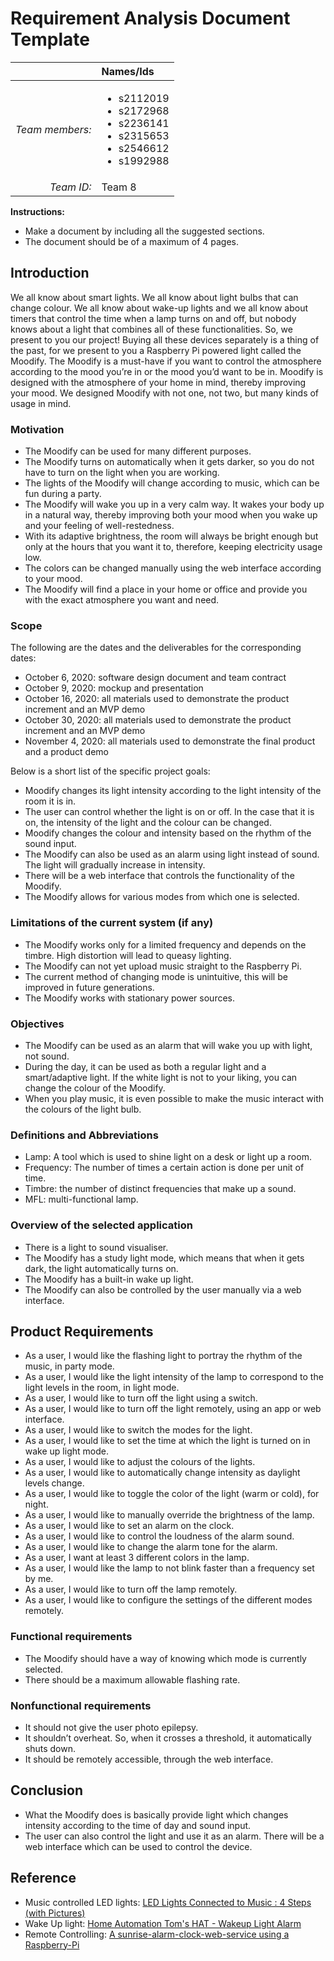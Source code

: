 # Requirement Analysis Document Template
 
|                 | **Names/Ids**  |
|----------------:|:---------------|
| *Team members:* | <ul><li>s2112019</li><li>s2172968</li><li>s2236141</li><li>s2315653</li><li>s2546612</li><li>s1992988</li></ul>               |
| *Team ID:*      |    Team 8            |


**Instructions:**
* Make a document by including all the suggested sections.
* The document should be of a maximum of 4 pages.

## Introduction
We all know about smart lights. We all know about light bulbs that can change colour. We all know about wake-up lights and we all know about timers that control the time when a lamp turns on and off, but nobody knows about a light that combines all of these functionalities. So, we present to you our project! Buying all these devices separately is a thing of the past, for we present to you a Raspberry Pi powered light called the Moodify. The Moodify is a must-have if you want to control the atmosphere according to the mood you’re in or the mood you’d want to be in. Moodify is designed with the atmosphere of your home in mind, thereby improving your mood. We designed Moodify with not one, not two, but many kinds of usage in mind. 
### Motivation
- The Moodify can be used for many different purposes.
- The Moodify turns on automatically when it gets darker, so you do not have to turn on the light when you are working. 
- The lights of the Moodify will change according to music, which can be fun during a party. 
- The Moodify will wake you up in a very calm way. It wakes your body up in a natural way, thereby improving both your mood when you wake up and your feeling of well-restedness.
- With its adaptive brightness, the room will always be bright enough but only at the hours that you want it to, therefore, keeping electricity usage low.
- The colors can be changed manually using the web interface according to your mood. 
- The Moodify will find a place in your home or office and provide you with the exact atmosphere you want and need.

###  Scope
The following are the dates and the deliverables for the corresponding dates:
- October 6, 2020: software design document and team contract
- October 9, 2020: mockup and presentation
- October 16, 2020: all materials used to demonstrate the product increment and an MVP demo 
- October 30, 2020: all materials used to demonstrate the product increment and an MVP demo 
- November 4, 2020: all materials used to demonstrate the final product and a product demo


Below is a short list of the specific project goals:
- Moodify changes its light intensity according to the light intensity of the room it is in.
- The user can control whether the light is on or off. In the case that it is on, the intensity of the light and the colour can be changed.
- Moodify changes the colour and intensity based on the rhythm of the sound input.
- The Moodify can also be used as an alarm using light instead of sound. The light will gradually increase in intensity.
- There will be a web interface that controls the functionality of the Moodify.
- The Moodify allows for various modes from which one is selected.

### Limitations of the current system (if any)
- The Moodify works only for a limited frequency and depends on the timbre. High distortion will lead to queasy lighting.
- The Moodify can not yet upload music straight to the Raspberry Pi.
- The current method of changing mode is unintuitive, this will be improved in future generations.
- The Moodify works with stationary power sources.

### Objectives
- The Moodify can be used as an alarm that will wake you up with light, not sound. 
- During the day, it can be used as both a regular light and a smart/adaptive light. If the white light is not to your liking, you can change the colour of the Moodify. 
- When you play music, it is even possible to make the music interact with the colours of the light bulb.

### Definitions and Abbreviations 
- Lamp: A tool which is used to shine light on a desk or light up a room.
- Frequency: The number of times a certain action is done per unit of time.
- Timbre: the number of distinct frequencies that make up a sound.
- MFL: multi-functional lamp.


### Overview of the selected application
- There is a light to sound visualiser.
- The Moodify has a study light mode, which means that when it gets dark, the light automatically turns on. 
- The Moodify has a built-in wake up light.
- The Moodify can also be controlled by the user manually via a web interface. 

## Product Requirements
- As a user, I would like the flashing light to portray the rhythm of the music, in party mode. 
- As a user, I would like the light intensity of the lamp to correspond to the light levels in the room, in light mode. 
- As a user, I would like to turn off the light using a switch.
- As a user, I would like to turn off the light remotely, using an app or web interface.
- As a user, I would like to switch the modes for the light.
- As a user, I would like to set the time at which the light is turned on in wake up light mode.
- As a user, I would like to adjust the colours of the lights.
- As a user, I would like to automatically change intensity as daylight levels change.
- As a user, I would like to toggle the color of the light (warm or cold), for night.
- As a user, I would like to manually override the brightness of the lamp.
- As a user, I would like to set an alarm on the clock.
- As a user, I would like to control the loudness of the alarm sound.
- As a user, I would like to change the alarm tone for the alarm.
- As a user, I want at least 3 different colors in the lamp.
- As a user, I would like the lamp to not blink faster than a frequency set by me.
- As a user, I would like to turn off the lamp remotely.
- As a user, I would like to configure the settings of the different modes remotely.

### Functional requirements
- The Moodify should have a way of knowing which mode is currently selected.
- There should be a maximum allowable flashing rate.

### Nonfunctional requirements
- It should not give the user photo epilepsy.
- It shouldn’t overheat. So, when it crosses a threshold, it automatically shuts down.
- It should be remotely accessible, through the web interface.

## Conclusion
- What the Moodify does is basically provide light which changes intensity according to the time of day and sound input. 
- The user can also control the light and use it as an alarm. There will be a web interface which can be used to control the device.

## Reference
- Music controlled LED lights: [LED Lights Connected to Music : 4 Steps (with Pictures)](https://www.instructables.com/id/LED-Lights-Connected-to-Music/)
- Wake Up light: [Home Automation Tom's HAT - Wakeup Light Alarm](https://developpa.io/home-automation-wakeup-light-alarm/)
- Remote Controlling: [A sunrise-alarm-clock-web-service using a Raspberry-Pi](https://boddy.im/sunrise-alarm-clock-web-service.html)

